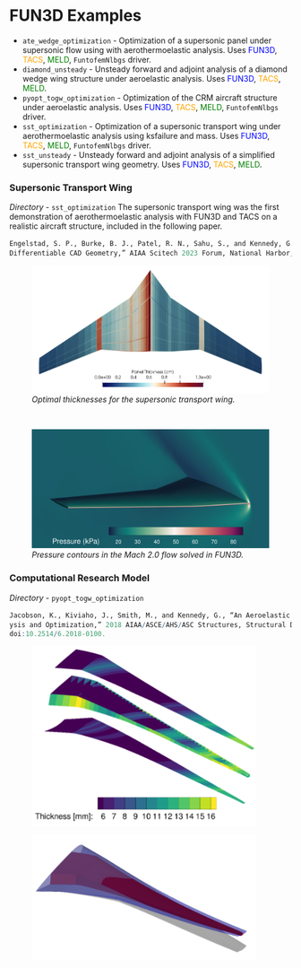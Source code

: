# FUN3D Examples #

* `ate_wedge_optimization` - Optimization of a supersonic panel under supersonic flow using with aerothermoelastic analysis. Uses <font color="blue">FUN3D</font>, <font color="orange">TACS</font>, <font color="green">MELD</font>, `FuntofemNlbgs` driver.
* `diamond_unsteady` - Unsteady forward and adjoint analysis of a diamond wedge wing structure under aeroelastic analysis. Uses <font color="blue">FUN3D</font>, <font color="orange">TACS</font>, <font color="green">MELD</font>.
* `pyopt_togw_optimization` - Optimization of the CRM  aircraft structure under aeroelastic analysis. Uses <font color="blue">FUN3D</font>, <font color="orange">TACS</font>, <font color="green">MELD</font>, `FuntofemNlbgs` driver.
* `sst_optimization` - Optimization of a supersonic transport wing under aerothermoelastic analysis using ksfailure and mass. Uses <font color="blue">FUN3D</font>, <font color="orange">TACS</font>, <font color="green">MELD</font>, `FuntofemNlbgs` driver.
* `sst_unsteady` - Unsteady forward and adjoint analysis of a simplified supersonic transport wing geometry. Uses <font color="blue">FUN3D</font>, <font color="orange">TACS</font>, <font color="green">MELD</font>.

### Supersonic Transport Wing ###
<i>Directory</i> - `sst_optimization`
The supersonic transport wing was the first demonstration of aerothermoelastic analysis with FUN3D and TACS on a realistic aircraft structure, included in the following paper. 
```r
Engelstad, S. P., Burke, B. J., Patel, R. N., Sahu, S., and Kennedy, G. J., “High-Fidelity Aerothermoelastic Optimization with
Differentiable CAD Geometry,” AIAA Scitech 2023 Forum, National Harbor, MD, 2023. doi:10.2514/6.2023-0329.
```
<figure class="image">
  <img src="sst_optimization/results/sst_opt_design.png" width=\linewidth/>
  <figcaption><em>Optimal thicknesses for the supersonic transport wing.</em></figcaption>
</figure>
<br>
<figure class="image">
  <img src="sst_optimization/results/sst_fun3d_flow.png" width=600 />
  <figcaption><em>Pressure contours in the Mach 2.0 flow solved in FUN3D.</em></figcaption>
</figure>

### Computational Research Model ###
<i>Directory</i> - `pyopt_togw_optimization`
```r
Jacobson, K., Kiviaho, J., Smith, M., and Kennedy, G., “An Aeroelastic Coupling Framework for Time-accurate Anal-
ysis and Optimization,” 2018 AIAA/ASCE/AHS/ASC Structures, Structural Dynamics, and Materials Conference, 2018.
doi:10.2514/6.2018-0100.
```
<figure class="image">
  <img src="pyopt_togw_optimization/images/crm_thick_opt.png" width=400 />
</figure> 
<figure class="image">
  <img src="pyopt_togw_optimization/images/crm_aero_struct_geom.png" width=400 />
</figure>
